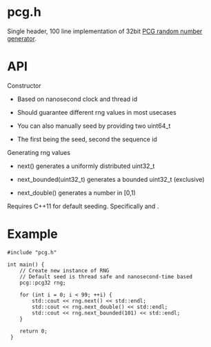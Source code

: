 # pcg.h
Single header, 100 line implementation of 32bit [PCG random number generator](http://www.pcg-random.org/).


# API

Constructor

- Based on nanosecond clock and thread id
    
- Should guarantee different rng values in most usecases
 - You can also manually seed by providing two uint64_t
 - The first being the seed, second the sequence id

Generating rng values
   
- next() generates a uniformly distributed uint32_t

- next_bounded(uint32_t) generates a bounded uint32_t (exclusive)

- next_double() generates a number in [0,1)
    
Requires C++11 for default seeding. Specifically <thread> and <chrono>.
  
# Example

    #include "pcg.h"
    
    int main() {
        // Create new instance of RNG
        // Default seed is thread safe and nanosecond-time based
        pcg::pcg32 rng;

        for (int i = 0; i < 99; ++i) {
            std::cout << rng.next() << std::endl;
            std::cout << rng.next_double() << std::endl;
            std::cout << rng.next_bounded(101) << std::endl;
        }

        return 0;
     }
      
